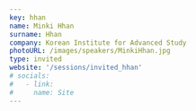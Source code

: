 ```yaml
---
key: hhan
name: Minki Hhan
surname: Hhan
company: Korean Institute for Advanced Study
photoURL: /images/speakers/MinkiHhan.jpg
type: invited
website: '/sessions/invited_hhan'
# socials:
#   - link:  
#     name: Site
---
```

